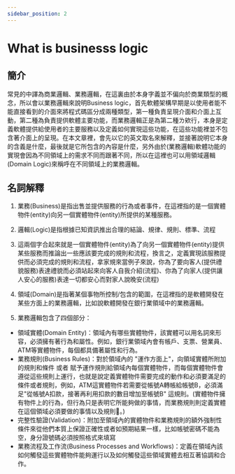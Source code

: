 ```yaml
---
sidebar_position: 2
---
```



# What is businesss logic

## 簡介
常見的中譯為商業邏輯、業務邏輯，在這裏由於本身字義並不偏向於商業類型的概念，所以會以業務邏輯來說明Business logic，首先軟體架構早期是以使用者能不能直接看到的介面來將程式碼區分成兩種類型，第一種負責呈現介面和介面上互動，第二種為負責提供軟體主要功能，而業務邏輯正是為第二種ㄌ欸行，本身是定義軟體提供給使用者的主要服務以及定義如何實現這些功能，在這些功能裡並不包含著介面上的呈現。在本文章裡，會先以它的英文取名來解釋，並接著說明它本身的含義是什麼，最後就是它所包含的內容是什麼，另外由於(業務邏輯)軟體功能的實現會因為不同領域上的需求不同而跟著不同，所以在這裡也可以用領域邏輯(Domain Logic)來稱呼在不同領域上的業務邏輯。

## 名詞解釋
 1. 業務(Business)是指出售並提供服務的行為或者事件，在這裡指的是一個實體物件(entity)向另一個實體物件(entity)所提供的某種服務。
 2. 邏輯(Logic)是指根據已知資訊推出合理的結論、規律、規則、標準、流程
 3. 這兩個字合起來就是一個實體物件(entity)為了向另一個實體物件(entity)提供某些服務而推論出一些應該要完成的規則和流程，換言之，定義實現該服務提供而必須完成的規則和流程，拿家規來當例子來說，你為了要向客人(提供禮貌服務)表達禮貌而必須站起來向客人自我介紹(流程)、你為了向家人(提供讓人安心的服務)表達一切都安心而對家人說晚安(流程)
 4. 領域(Domain)是指著某個事物所控制/包含的範圍，在這裡指的是軟體開發在某些方面上的業務邏輯，比如說軟體開發在銀行業領域中的業務邏輯。



3. 業務邏輯包含了四個部分：
  - 領域實體(Domain Entity)：領域內有哪些實體物件，該實體可以用名詞來形容，必須擁有著行為和屬性。例如，銀行業領域內會有帳戶、支票、營業員、ATM等實體物件，每個都具備著屬性和行為。
  - 業務規則(Business Rules)：對於領域內的 "運作方面上"，向領域實體所附加的規則和條件 或者 賦予運作規則給領域內每個實體物件，而每個實體物件會遵從這些規則上運行，也就是說定義實體物件需要完成的動作和必須要滿足的條件或者規則，例如，ATM這實體物件若需要從帳號A轉帳給帳號B，必須滿足"從帳號A扣款，接著再利用扣款的數目增加至帳號B" 這規則。(實體物件擁有物件上的行為，但行為只是表明它所能夠做的事情，而業務規則則定義實體在這個領域必須要做的事情以及規則。)
  - 完整性驗證(Validation)：附加至領域內的實體物件和業務規則的額外強制性條件來從他們本質上保證正確性或者如預期結果一樣，比如帳號密碼不能為空，身分證號碼必須按照格式來填寫
  - 業務流程及工作流(Business Processes and Workflows)：定義在領域內該如何觸發這些實體物件能夠運行以及如何觸發這些領域實體去相互著協調和合作。